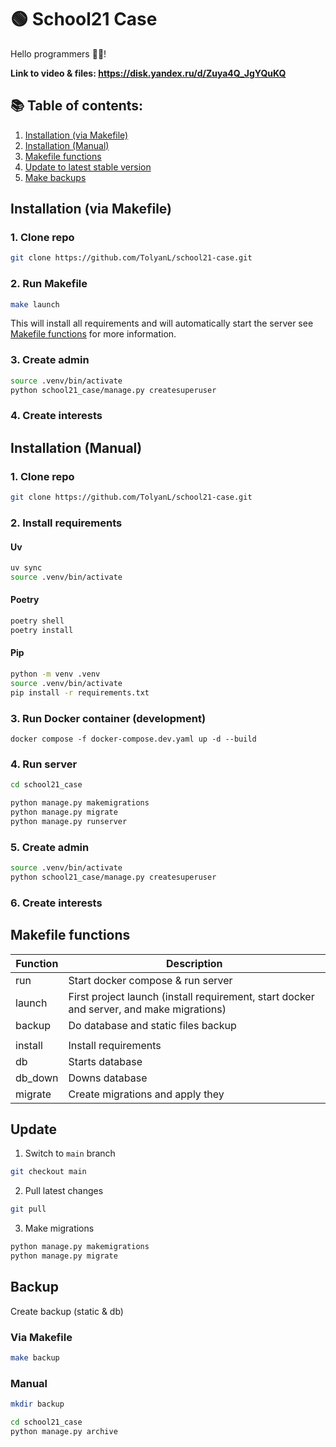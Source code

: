 # 🟢 School21 Case
Hello programmers 👋🎃!

**Link to video & files: https://disk.yandex.ru/d/Zuya4Q_JgYQuKQ**

## 📚 Table of contents:
1. [Installation (via Makefile)](#installation-via-makefile)
2. [Installation (Manual)](#installation-manual)
3. [Makefile functions](#makefile-functions)
4. [Update to latest stable version](#update)
5. [Make backups](#backup)


## Installation (via Makefile)
### 1. Clone repo
```bash
git clone https://github.com/TolyanL/school21-case.git
```

### 2. Run Makefile
```bash
make launch
```
This will install all requirements and will automatically start the server see [Makefile functions](#makefile-functions) for more information.

### 3. Create admin
```bash
source .venv/bin/activate
python school21_case/manage.py createsuperuser
```

### 4. Create interests


## Installation (Manual)
### 1. Clone repo
```bash
git clone https://github.com/TolyanL/school21-case.git
```

### 2. Install requirements
  #### Uv
  ```bash
  uv sync
  source .venv/bin/activate
  ```
  #### Poetry
  ```bash
  poetry shell
  poetry install
  ```
  #### Pip
  ```bash
  python -m venv .venv
  source .venv/bin/activate
  pip install -r requirements.txt
  ```

### 3. Run Docker container (development)
```
docker compose -f docker-compose.dev.yaml up -d --build
```

### 4. Run server
```bash
cd school21_case
```
```bash
python manage.py makemigrations
python manage.py migrate
python manage.py runserver
```

### 5. Create admin
```bash
source .venv/bin/activate
python school21_case/manage.py createsuperuser
```

### 6. Create interests


## Makefile functions
| Function | Description |
| ------ | ------ |
| run | Start docker compose & run server |
| launch | First project launch (install requirement, start docker and server, and make migrations) |
| backup | Do database and static files backup |
|  |  |
| install | Install requirements |
| db | Starts database |
| db_down | Downs database |
| migrate | Create migrations and apply they |


## Update
1. Switch to `main` branch
```bash
git checkout main
```

2. Pull latest changes
```bash
git pull
```

3. Make migrations
```bash
python manage.py makemigrations
python manage.py migrate
```

## Backup
Create backup (static & db)

### Via Makefile
```bash
make backup
```

### Manual
```bash
mkdir backup
```
```bash
cd school21_case
python manage.py archive
```
